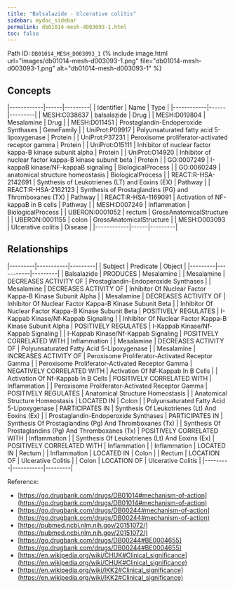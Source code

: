 ```yaml
---
title: "Balsalazide - Ulcerative colitis"
sidebar: mydoc_sidebar
permalink: db01014-mesh-d003093-1.html
toc: false 
---
```



Path ID: `DB01014_MESH_D003093_1`
{% include image.html url="images/db01014-mesh-d003093-1.png" file="db01014-mesh-d003093-1.png" alt="db01014-mesh-d003093-1" %}

## Concepts

|------------|------|---------|
| Identifier | Name | Type    |
|------------|------|---------|
| MESH:C038637 | balsalazide | Drug |
| MESH:D019804 | Mesalamine | Drug |
| MESH:D011451 | Prostaglandin-Endoperoxide Synthases | GeneFamily |
| UniProt:P09917 | Polyunsaturated fatty acid 5-lipoxygenase | Protein |
| UniProt:P37231 | Peroxisome proliferator-activated receptor gamma | Protein |
| UniProt:O15111 | Inhibitor of nuclear factor kappa-B kinase subunit alpha | Protein |
| UniProt:O14920 | Inhibitor of nuclear factor kappa-B kinase subunit beta | Protein |
| GO:0007249 | I-kappaB kinase/NF-kappaB signaling | BiologicalProcess |
| GO:0060249 | anatomical structure homeostasis | BiologicalProcess |
| REACT:R-HSA-2142691 | Synthesis of Leukotrienes (LT) and Eoxins (EX) | Pathway |
| REACT:R-HSA-2162123 | Synthesis of Prostaglandins (PG) and Thromboxanes (TX) | Pathway |
| REACT:R-HSA-1169091 | Activation of NF-kappaB in B cells | Pathway |
| MESH:D007249 | Inflammation | BiologicalProcess |
| UBERON:0001052 | rectum | GrossAnatomicalStructure |
| UBERON:0001155 | colon | GrossAnatomicalStructure |
| MESH:D003093 | Ulcerative colitis | Disease |
|------------|------|---------|

## Relationships

|---------|-----------|---------|
| Subject | Predicate | Object  |
|---------|-----------|---------|
| Balsalazide | PRODUCES | Mesalamine |
| Mesalamine | DECREASES ACTIVITY OF | Prostaglandin-Endoperoxide Synthases |
| Mesalamine | DECREASES ACTIVITY OF | Inhibitor Of Nuclear Factor Kappa-B Kinase Subunit Alpha |
| Mesalamine | DECREASES ACTIVITY OF | Inhibitor Of Nuclear Factor Kappa-B Kinase Subunit Beta |
| Inhibitor Of Nuclear Factor Kappa-B Kinase Subunit Beta | POSITIVELY REGULATES | I-Kappab Kinase/Nf-Kappab Signaling |
| Inhibitor Of Nuclear Factor Kappa-B Kinase Subunit Alpha | POSITIVELY REGULATES | I-Kappab Kinase/Nf-Kappab Signaling |
| I-Kappab Kinase/Nf-Kappab Signaling | POSITIVELY CORRELATED WITH | Inflammation |
| Mesalamine | DECREASES ACTIVITY OF | Polyunsaturated Fatty Acid 5-Lipoxygenase |
| Mesalamine | INCREASES ACTIVITY OF | Peroxisome Proliferator-Activated Receptor Gamma |
| Peroxisome Proliferator-Activated Receptor Gamma | NEGATIVELY CORRELATED WITH | Activation Of Nf-Kappab In B Cells |
| Activation Of Nf-Kappab In B Cells | POSITIVELY CORRELATED WITH | Inflammation |
| Peroxisome Proliferator-Activated Receptor Gamma | POSITIVELY REGULATES | Anatomical Structure Homeostasis |
| Anatomical Structure Homeostasis | LOCATED IN | Colon |
| Polyunsaturated Fatty Acid 5-Lipoxygenase | PARTICIPATES IN | Synthesis Of Leukotrienes (Lt) And Eoxins (Ex) |
| Prostaglandin-Endoperoxide Synthases | PARTICIPATES IN | Synthesis Of Prostaglandins (Pg) And Thromboxanes (Tx) |
| Synthesis Of Prostaglandins (Pg) And Thromboxanes (Tx) | POSITIVELY CORRELATED WITH | Inflammation |
| Synthesis Of Leukotrienes (Lt) And Eoxins (Ex) | POSITIVELY CORRELATED WITH | Inflammation |
| Inflammation | LOCATED IN | Rectum |
| Inflammation | LOCATED IN | Colon |
| Rectum | LOCATION OF | Ulcerative Colitis |
| Colon | LOCATION OF | Ulcerative Colitis |
|---------|-----------|---------|

Reference: 
  - [https://go.drugbank.com/drugs/DB01014#mechanism-of-action](https://go.drugbank.com/drugs/DB01014#mechanism-of-action)
  - [https://go.drugbank.com/drugs/DB00244#mechanism-of-action](https://go.drugbank.com/drugs/DB00244#mechanism-of-action)
  - [https://pubmed.ncbi.nlm.nih.gov/20151072/](https://pubmed.ncbi.nlm.nih.gov/20151072/)
  - [https://go.drugbank.com/drugs/DB00244#BE0004655](https://go.drugbank.com/drugs/DB00244#BE0004655)
  - [https://en.wikipedia.org/wiki/CHUK#Clinical_significance](https://en.wikipedia.org/wiki/CHUK#Clinical_significance)
  - [https://en.wikipedia.org/wiki/IKK2#Clinical_significance](https://en.wikipedia.org/wiki/IKK2#Clinical_significance)
